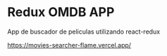 # Redux OMDB APP

App de buscador de peliculas utilizando react-redux


https://movies-searcher-flame.vercel.app/
